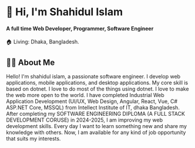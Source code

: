 # 👋 Hi, I'm Shahidul Islam
#### A full time Web Developer, Programmer, Software Engineer <br />
🏠 Living: Dhaka, Bangladesh. 

## 👨‍🏫 About Me
Hello! I'm shahidul islam, a passionate software engineer. I develop web applications, mobile applications, and desktop applications. My core skill is based on dotnet. I love to do most of the things using dotnet. I love to make the web more open to the world. I have completed Industrial Web Application Development (UI/UX, Web Design, Angular, React, Vue, C# ASP.NET Core, MSSQL) from Intellect Institute of IT, dhaka Bangladesh. After completing my SOFTWARE ENGINEERING DIPLOMA (A FULL STACK DEVELOPMENT CORUSE) in 2024-2025, I am improving my web development skills. Every day I want to learn something new and share my knowledge with others. Now, I am available for any kind of job opportunity that suits my interests.
